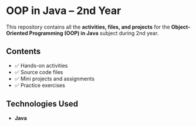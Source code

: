 # OOP in Java – 2nd Year

This repository contains all the **activities, files, and projects** for the **Object-Oriented Programming (OOP) in Java** subject during 2nd year.  

## Contents
- ✅ Hands-on activities  
- ✅ Source code files  
- ✅ Mini projects and assignments  
- ✅ Practice exercises  

## Technologies Used
- **Java** 
